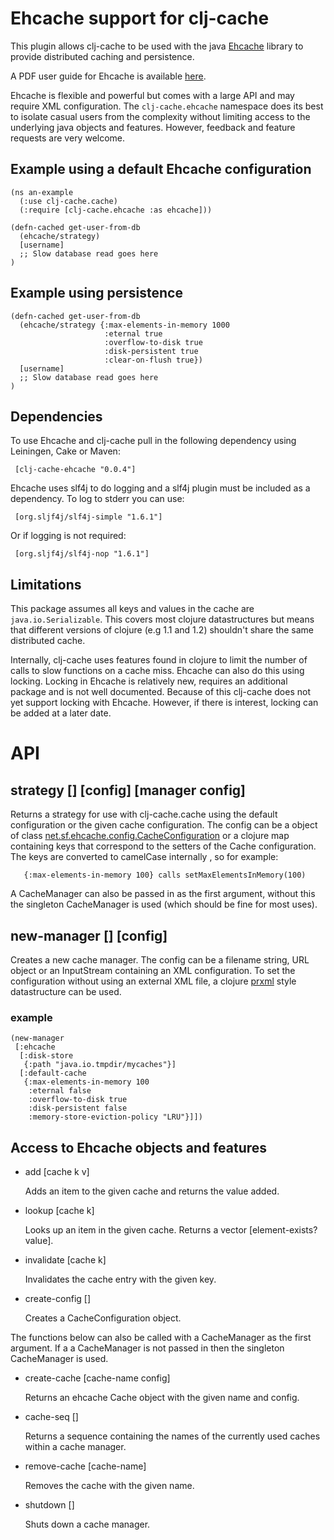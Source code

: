 
# Ehcache support for clj-cache

This plugin allows clj-cache to be used with the java [Ehcache](http://ehcache.org/) library to provide distributed caching and persistence.

A PDF user guide for Ehcache is available [here](http://ehcache.org/documentation/EhcacheUserGuide-1.7.1.pdf).

Ehcache is flexible and powerful but comes with a large API and may require XML configuration. The `clj-cache.ehcache` namespace does its best to isolate casual users from the complexity without limiting access to the underlying java objects and features. However, feedback and feature requests are very welcome.


## Example using a default Ehcache configuration

    (ns an-example
      (:use clj-cache.cache)
      (:require [clj-cache.ehcache :as ehcache]))

    (defn-cached get-user-from-db
      (ehcache/strategy)
      [username]
      ;; Slow database read goes here
    )

## Example using persistence

    (defn-cached get-user-from-db
      (ehcache/strategy {:max-elements-in-memory 1000
                         :eternal true
                         :overflow-to-disk true
                         :disk-persistent true
                         :clear-on-flush true})
      [username]
      ;; Slow database read goes here
    )

## Dependencies

To use Ehcache and clj-cache pull in the following dependency using Leiningen, Cake or Maven:

     [clj-cache-ehcache "0.0.4"]

Ehcache uses slf4j to do logging and a slf4j plugin must be included as a dependency. To log to stderr you can use:

     [org.sljf4j/slf4j-simple "1.6.1"]

Or if logging is not required:

     [org.sljf4j/slf4j-nop "1.6.1"]


## Limitations

This package assumes all keys and values in the cache are `java.io.Serializable`. This covers most clojure datastructures but means that different versions of clojure (e.g 1.1 and 1.2) shouldn't share the same distributed cache.

Internally, clj-cache uses features found in clojure to limit the number of calls to slow functions on a cache miss. Ehcache can also do this using locking. Locking in Ehcache is relatively new, requires an additional package and is not well documented. Because of this clj-cache does not yet support locking with Ehcache. However, if there is interest, locking can be added at a later date.

# API

## strategy [] [config] [manager config]

Returns a strategy for use with clj-cache.cache using the
default configuration or the given cache configuration.
The config can be a object of class [net.sf.ehcache.config.CacheConfiguration](http://ehcache.org/apidocs/net/sf/ehcache/config/CacheConfiguration.html) or a clojure map containing keys that correspond to the setters
of the Cache configuration. The keys are converted to camelCase internally
, so for example:

       {:max-elements-in-memory 100} calls setMaxElementsInMemory(100)

A CacheManager can also be passed in as the first argument, without this the singleton CacheManager is used (which should be fine for most uses).

## new-manager [] [config]

Creates a new cache manager. The config can be a filename string, URL object or an InputStream containing an XML configuration. To set the configuration without using an external XML file, a clojure [prxml](http://richhickey.github.com/clojure-contrib/prxml-api.html#clojure.contrib.prxml/prxml) style datastructure can be used.

### example

    (new-manager
     [:ehcache
      [:disk-store
       {:path "java.io.tmpdir/mycaches"}]
      [:default-cache
       {:max-elements-in-memory 100
        :eternal false
        :overflow-to-disk true
        :disk-persistent false
        :memory-store-eviction-policy "LRU"}]])


## Access to Ehcache objects and features

- add [cache k v]

    Adds an item to the given cache and returns the value added.
- lookup [cache k]

    Looks up an item in the given cache. Returns a vector [element-exists? value].

- invalidate [cache k]

    Invalidates the cache entry with the given key.
- create-config []

    Creates a CacheConfiguration object.

The functions below can also be called with a CacheManager as the first argument. If a a CacheManager is not passed in then the singleton CacheManager is used.

- create-cache [cache-name config]

    Returns an ehcache Cache object with the given name and config.

- cache-seq []

    Returns a sequence containing the names of the currently used caches within a cache manager.

- remove-cache [cache-name]

    Removes the cache with the given name.

- shutdown []

    Shuts down a cache manager.

